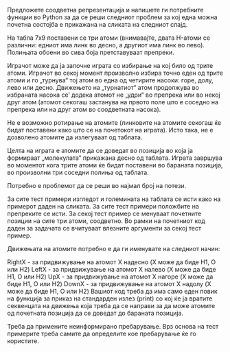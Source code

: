 Предложете соодветна репрезентација и напишете ги потребните функции во Python за да се реши следниот проблем за кој една можна почетна состојба е прикажана на сликата на следниот слајд.

На табла 7x9 поставени се три атоми (внимавајте, двата H-атоми се различни: едниот има линк во десно, а другиот има линк во лево). Полињата обоени во сива боја претставуваат препреки.

Играчот може да ја започне играта со избирање на кој било од трите атоми. Играчот во секој момент произволно избира точно еден од трите атоми и го „турнува“ тој атом во една од четирите насоки: горе, долу, лево или десно.
Движењето на „турнатиот“ атом продолжува во избраната насока се’ додека атомот не „удри“ во препрека или во некој друг атом (атомот секогаш застанува на првото поле што е соседно на препрека или на друг атом во соодветната насока).

Не е возможно ротирање на атомите (линковите на атомите секогаш ќе бидат поставени како што се на почетокот на играта). Исто така, не е дозволено атомите да излегуваат од таблата.

Целта на играта е атомите да се доведат во позиција во која ја формираат „молекулата“ прикажана десно од таблата. Играта завршува во моментот кога трите атоми ќе бидат поставени во бараната позиција, во произволни три соседни полиња од таблата.

Потребно е проблемот да се реши во најмал број на потези.

За сите тест примери изгледот и големината на таблата се исти како на примерот даден на сликата. За сите тест примери положбите на препреките се исти. За секој тест пример се менуваат почетните позиции на сите три атоми, соодветно. Во рамки на почетниот код даден за задачата се вчитуваат влезните аргументи за секој тест пример.

Движењата на атомите потребно е да ги именувате на следниот начин:

RightX - за придвижување на атомот X надесно (X може да биде H1, O или H2)
LeftX - за придвижување на атомот X налево (X може да биде H1, O или H2)
UpX - за придвижување на атомот X нагоре (X може да биде H1, O или H2)
DownX - за придвижување на атомот X надолу (X може да биде H1, O или H2)
Вашиот код треба да има само еден повик на функција за приказ на стандарден излез (print) со кој ќе ја вратите секвенцата на движења која треба да се направи за да може атомите од почетната позиција да се доведат до бараната позиција.

Треба да примените неинформирано пребарување. Врз основа на тест примерите треба самите да определите кое пребарување ќе го користите.